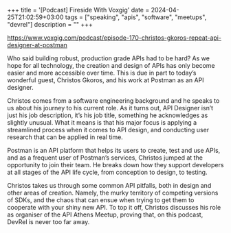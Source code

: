 +++
title = '[Podcast] Fireside With Voxgig'
date = 2024-04-25T21:02:59+03:00
tags = ["speaking", "apis", "software", "meetups", "devrel"]
description =  ""
+++

https://www.voxgig.com/podcast/episode-170-christos-gkoros-repeat-api-designer-at-postman

Who said building robust, production grade APIs had to be hard? As we hope for all technology, the creation and design of APIs has only become easier and more accessible over time. This is due in part to today’s wonderful guest, Christos Gkoros, and his work at Postman as an API designer.

Christos comes from a software engineering background and he speaks to us about his journey to his current role. As it turns out, API Designer isn’t just his job description, it’s his job title, something he acknowledges as slightly unusual. What it means is that his major focus is applying a streamlined process when it comes to API design, and conducting user research that can be applied in real time.

Postman is an API platform that helps its users to create, test and use APIs, and as a frequent user of Postman’s services, Christos jumped at the opportunity to join their team. He breaks down how they support developers at all stages of the API life cycle, from conception to design, to testing.

Christos takes us through some common API pitfalls, both in design and other areas of creation. Namely, the murky territory of competing versions of SDKs, and the chaos that can ensue when trying to get them to cooperate with your shiny new API. To top it off, Christos discusses his role as organiser of the API Athens Meetup, proving that, on this podcast, DevRel is never too far away.
